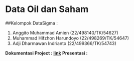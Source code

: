 # Data Oil dan Saham

##Kelompok DataSigma : 
1. Anggito Muhammad Amien      (22/498140/TK/54627)
2. Muhammad Hifzhon Harundoyo  (22/498269/TK/54647)
3. Adji Dharmawan Indrianto    (22/499366/TK/54743)

**Dokumentasi Project : [link](https://www.notion.so/1442890c34e88091bf36f315f63a5946?showMoveTo=true&saveParent=true)**
**Presentasi :**  
